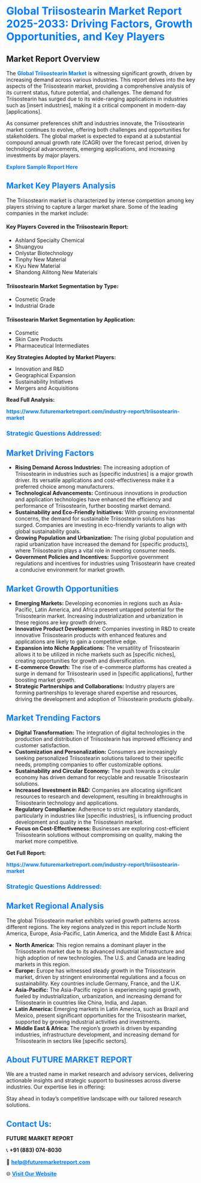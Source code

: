 <h1 style="color: #007BFF;">Global Triisostearin Market Report 2025-2033: Driving Factors, Growth Opportunities, and Key Players</h1>

<section id="overview">
<h2>Market Report Overview</h2>
<p>The <a href="https://www.futuremarketreport.com/industry-report/triisostearin-market" style="color: #007BFF; text-decoration: none;"><strong>Global Triisostearin Market</strong></a> is witnessing significant growth, driven by increasing demand across various industries. This report delves into the key aspects of the Triisostearin market, providing a comprehensive analysis of its current status, future potential, and challenges. The demand for Triisostearin has surged due to its wide-ranging applications in industries such as [insert industries], making it a critical component in modern-day [applications].</p>
<p>As consumer preferences shift and industries innovate, the Triisostearin market continues to evolve, offering both challenges and opportunities for stakeholders. The global market is expected to expand at a substantial compound annual growth rate (CAGR) over the forecast period, driven by technological advancements, emerging applications, and increasing investments by major players.</p>
</section>

<section id="overview">
<p><a href="https://www.futuremarketreport.com/request-sample/reportId=33439" style="color: #007BFF; text-decoration: none;"><strong>Explore Sample Report Here</strong></a></p>
</section>

<section id="key-players">
<h2 style="color: #007BFF;">Market Key Players Analysis</h2>
<p>The Triisostearin market is characterized by intense competition among key players striving to capture a larger market share. Some of the leading companies in the market include:</p>
<h4>Key Players Covered in the Triisostearin Report:</h4>
<ul><li>Ashland Specialty Chemical</li><li>Shuangyou</li><li>Onlystar Biotechnology</li><li>Tinphy New Material</li><li>Kiyu New Material</li><li>Shandong Ailitong New Materials</li></ul>
<h4>Triisostearin Market Segmentation by Type:</h4>
<ul><li>Cosmetic Grade</li><li>Industrial Grade</li></ul>

<h4>Triisostearin Market Segmentation by Application:</h4>
<ul><li>Cosmetic</li><li>Skin Care Products</li><li>Pharmaceutical Intermediates</li></ul>
<p><strong>Key Strategies Adopted by Market Players:</strong></p>
<ul>
<li>Innovation and R&D</li>
<li>Geographical Expansion</li>
<li>Sustainability Initiatives</li>
<li>Mergers and Acquisitions</li>
</ul>
</section>

<section>
<p><strong>Read Full Analysis: </strong></p><a href="https://www.futuremarketreport.com/industry-report/triisostearin-market" style="color: #007BFF; text-decoration: none;"><strong>https://www.futuremarketreport.com/industry-report/triisostearin-market</strong></a>
<h3 style="color: #007BFF;">Strategic Questions Addressed:</h3>
</section>

<section id="driving-factors">
<h2 style="color: #007BFF;">Market Driving Factors</h2>
<ul>
<li><strong>Rising Demand Across Industries:</strong> The increasing adoption of Triisostearin in industries such as [specific industries] is a major growth driver. Its versatile applications and cost-effectiveness make it a preferred choice among manufacturers.</li>
<li><strong>Technological Advancements:</strong> Continuous innovations in production and application technologies have enhanced the efficiency and performance of Triisostearin, further boosting market demand.</li>
<li><strong>Sustainability and Eco-Friendly Initiatives:</strong> With growing environmental concerns, the demand for sustainable Triisostearin solutions has surged. Companies are investing in eco-friendly variants to align with global sustainability goals.</li>
<li><strong>Growing Population and Urbanization:</strong> The rising global population and rapid urbanization have increased the demand for [specific products], where Triisostearin plays a vital role in meeting consumer needs.</li>
<li><strong>Government Policies and Incentives:</strong> Supportive government regulations and incentives for industries using Triisostearin have created a conducive environment for market growth.</li>
</ul>
</section>

<section id="growth-opportunities">
<h2 style="color: #007BFF;">Market Growth Opportunities</h2>
<ul>
<li><strong>Emerging Markets:</strong> Developing economies in regions such as Asia-Pacific, Latin America, and Africa present untapped potential for the Triisostearin market. Increasing industrialization and urbanization in these regions are key growth drivers.</li>
<li><strong>Innovative Product Development:</strong> Companies investing in R&D to create innovative Triisostearin products with enhanced features and applications are likely to gain a competitive edge.</li>
<li><strong>Expansion into Niche Applications:</strong> The versatility of Triisostearin allows it to be utilized in niche markets such as [specific niches], creating opportunities for growth and diversification.</li>
<li><strong>E-commerce Growth:</strong> The rise of e-commerce platforms has created a surge in demand for Triisostearin used in [specific applications], further boosting market growth.</li>
<li><strong>Strategic Partnerships and Collaborations:</strong> Industry players are forming partnerships to leverage shared expertise and resources, driving the development and adoption of Triisostearin products globally.</li>
</ul>
</section>

<section id="trending-factors">
<h2 style="color: #007BFF;">Market Trending Factors</h2>
<ul>
<li><strong>Digital Transformation:</strong> The integration of digital technologies in the production and distribution of Triisostearin has improved efficiency and customer satisfaction.</li>
<li><strong>Customization and Personalization:</strong> Consumers are increasingly seeking personalized Triisostearin solutions tailored to their specific needs, prompting companies to offer customizable options.</li>
<li><strong>Sustainability and Circular Economy:</strong> The push towards a circular economy has driven demand for recyclable and reusable Triisostearin solutions.</li>
<li><strong>Increased Investment in R&D:</strong> Companies are allocating significant resources to research and development, resulting in breakthroughs in Triisostearin technology and applications.</li>
<li><strong>Regulatory Compliance:</strong> Adherence to strict regulatory standards, particularly in industries like [specific industries], is influencing product development and quality in the Triisostearin market.</li>
<li><strong>Focus on Cost-Effectiveness:</strong> Businesses are exploring cost-efficient Triisostearin solutions without compromising on quality, making the market more competitive.</li>
</ul>
</section>

<section>
<p><strong>Get Full Report: </strong></p><a href="https://www.futuremarketreport.com/industry-report/triisostearin-market" style="color: #007BFF; text-decoration: none;"><strong>https://www.futuremarketreport.com/industry-report/triisostearin-market</strong></a>
<h3 style="color: #007BFF;">Strategic Questions Addressed:</h3>
</section>


<section id="regional-analysis">
<h2 style="color: #007BFF;">Market Regional Analysis</h2>
<p>The global Triisostearin market exhibits varied growth patterns across different regions. The key regions analyzed in this report include North America, Europe, Asia-Pacific, Latin America, and the Middle East & Africa:</p>
<ul>
<li><strong>North America:</strong> This region remains a dominant player in the Triisostearin market due to its advanced industrial infrastructure and high adoption of new technologies. The U.S. and Canada are leading markets in this region.</li>
<li><strong>Europe:</strong> Europe has witnessed steady growth in the Triisostearin market, driven by stringent environmental regulations and a focus on sustainability. Key countries include Germany, France, and the U.K.</li>
<li><strong>Asia-Pacific:</strong> The Asia-Pacific region is experiencing rapid growth, fueled by industrialization, urbanization, and increasing demand for Triisostearin in countries like China, India, and Japan.</li>
<li><strong>Latin America:</strong> Emerging markets in Latin America, such as Brazil and Mexico, present significant opportunities for the Triisostearin market, supported by growing industrial activities and investments.</li>
<li><strong>Middle East & Africa:</strong> The region’s growth is driven by expanding industries, infrastructure development, and increasing demand for Triisostearin in sectors like [specific sectors].</li>
</ul>
</section>

<footer>
<h2 style="color: #007BFF;">About FUTURE MARKET REPORT</h2>
<p>We are a trusted name in market research and advisory services, delivering actionable insights and strategic support to businesses across diverse industries. Our expertise lies in offering:</p>

<p>Stay ahead in today’s competitive landscape with our tailored research solutions.</p>

<h2 style="color: #007BFF;">Contact Us:</h2>
<p><strong>FUTURE MARKET REPORT</strong></p>
<p>📞 <strong>+91 (883) 074-8030</strong></p>
<p>📧 <strong><a href="mailto:help@futuremarketreport.com" style="color: #007BFF;">help@futuremarketreport.com</a></strong></p>
<p>🌐 <strong><a href="https://www.futuremarketreport.com/" style="color: #007BFF;">Visit Our Website</a></strong></p>
</footer>